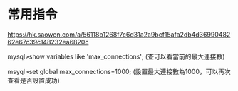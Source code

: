 # 常用指令

https://hk.saowen.com/a/56118b1268f7c6d31a2a9bcf15afa2db4d3699048262e67c39c148232ea6820c

mysql>show variables like 'max_connections'; (查可以看當前的最大連接數)

msyql>set global max_connections=1000;    (設置最大連接數為1000，可以再次查看是否設置成功) 